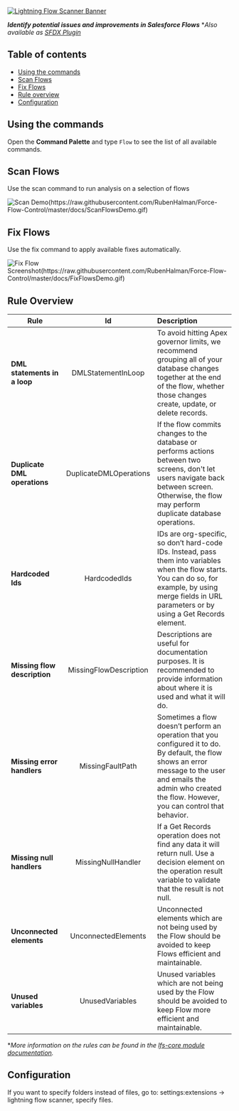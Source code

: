 [![Lightning Flow Scanner Banner](docs/images/banner.png)](https://github.com/Force-Config-Control/lightning-flow-scanner-vsce)

__*Identify potential issues and improvements in Salesforce Flows*__
**Also available as [SFDX Plugin](https://github.com/Force-Config-Control/lightning-flow-scanner-sfdx)*

## Table of contents

- [Using the commands](#Using-the-commands)
- [Scan Flows](#Scan-Flows)
- [Fix Flows](#Fix-Flows)
- [Rule overview](#rule-overview)
- [Configuration](#configuration)

## Using the commands

Open the **Command Palette** and type `Flow` to see the list of all available commands.

## Scan Flows

Use the scan command to run analysis on a selection of flows

![Scan Demo(https://raw.githubusercontent.com/RubenHalman/Force-Flow-Control/master/docs/ScanFlowsDemo.gif)](https://raw.githubusercontent.com/Force-Config-Control/lightning-flow-scanner-vsce/master/docs/ScanFlowsDemo.gif)

## Fix Flows

Use the fix command to apply available fixes automatically.  

![Fix Flow Screenshot(https://raw.githubusercontent.com/RubenHalman/Force-Flow-Control/master/docs/FixFlowsDemo.gif)](https://raw.githubusercontent.com/Force-Config-Control/lightning-flow-scanner-vsce/master/docs/FixFlowsDemo.gif)

## Rule Overview

| Rule       | Id | Description |
|--------------|:-----:|:-----------|
| **DML statements in a loop** |  DMLStatementInLoop | To avoid hitting Apex governor limits, we recommend grouping all of your database changes together at the end of the flow, whether those changes create, update, or delete records. |
| **Duplicate DML operations** |  DuplicateDMLOperations | If the flow commits changes to the database or performs actions between two screens, don't let users navigate back between screen. Otherwise, the flow may perform duplicate database operations. |
| **Hardcoded Ids** | HardcodedIds | IDs are org-specific, so don’t hard-code IDs. Instead, pass them into variables when the flow starts. You can do so, for example, by using merge fields in URL parameters or by using a Get Records element. |
| **Missing flow description** |  MissingFlowDescription | Descriptions are useful for documentation purposes. It is recommended to provide information about where it is used and what it will do. |
| **Missing error handlers** |  MissingFaultPath | Sometimes a flow doesn’t perform an operation that you configured it to do. By default, the flow shows an error message to the user and emails the admin who created the flow. However, you can control that behavior. |
| **Missing null handlers**      |  MissingNullHandler | If a Get Records operation does not find any data it will return null. Use a decision element on the operation result variable to validate that the result is not null. |
| **Unconnected elements** |  UnconnectedElements | Unconnected elements which are not being used by the Flow should be avoided to keep Flows efficient and maintainable. |
| **Unused variables**      |  UnusedVariables | Unused variables which are not being used by the Flow should be avoided to keep Flow more efficient and maintainable. |

**More information on the rules can be found in the [lfs-core module documentation](https://github.com/Force-Config-Control/lightning-flow-scanner-core).*

## Configuration

If you want to specify folders instead of files, go to:
   settings:extensions -> lightning flow scanner, specify files.